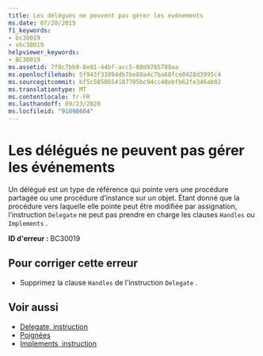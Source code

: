 ```yaml
---
title: Les délégués ne peuvent pas gérer les événements
ms.date: 07/20/2015
f1_keywords:
- bc30019
- vbc30019
helpviewer_keywords:
- BC30019
ms.assetid: 7f0c7bb9-8e81-44bf-acc5-80d9785708aa
ms.openlocfilehash: 5f943f33894db7be80a4c7ba68fce0428d3995c4
ms.sourcegitcommit: bf5c5850654187705bc94cc40ebfb62fe346ab02
ms.translationtype: MT
ms.contentlocale: fr-FR
ms.lasthandoff: 09/23/2020
ms.locfileid: "91098604"
---
```

# <a name="delegates-cannot-handle-events"></a>Les délégués ne peuvent pas gérer les événements

Un délégué est un type de référence qui pointe vers une procédure partagée ou une procédure d’instance sur un objet. Étant donné que la procédure vers laquelle elle pointe peut être modifiée par assignation, l’instruction `Delegate` ne peut pas prendre en charge les clauses `Handles` ou `Implements` .  
  
 **ID d'erreur :** BC30019  
  
## <a name="to-correct-this-error"></a>Pour corriger cette erreur  
  
- Supprimez la clause `Handles` de l’instruction `Delegate` .  
  
## <a name="see-also"></a>Voir aussi

- [Delegate, instruction](../language-reference/statements/delegate-statement.md)
- [Poignées](../language-reference/statements/handles-clause.md)
- [Implements, instruction](../language-reference/statements/implements-statement.md)
